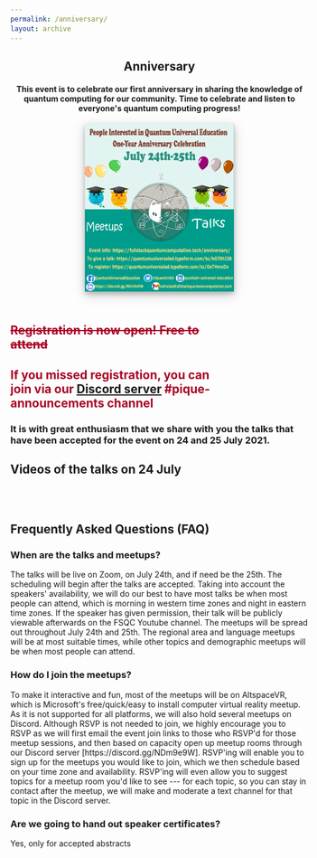 ```yaml
---
permalink: /anniversary/
layout: archive
---
```


<link href="/assets/css/areas.css" rel="stylesheet" type="text/css">
<link rel="shortcut icon" type="image/png"  href="/assets/images/FSQC-small.png" />
<link rel="stylesheet" href="styles.css">

<link rel="stylesheet" href="http://netdna.bootstrapcdn.com/font-awesome/4.7.0/css/font-awesome.min.css">
<link rel="stylesheet" href="http://netdna.bootstrapcdn.com/bootstrap/3.3.7/css/bootstrap.min.css">
<link href="http://www.jqueryscript.net/css/jquerysctipttop.css" rel="stylesheet" type="text/css">
<script src="https://cdn.mathjax.org/mathjax/latest/MathJax.js?config=TeX-AMS-MML_HTMLorMML" type="text/javascript"></script>
<style>
.button {
  background-color: #4CAF50; /* Green */
  border: none;
  color: white;
  padding: 16px 32px;
  text-align: center;
  text-decoration: none;
  display: inline-block;
  font-size: 16px;
  margin: 4px 2px;
  transition-duration: 0.4s;
  cursor: pointer;
}

.qontributor {
  background-color: white;
  color: black;
  border: 2px solid #6d2f15;
  width: 100%;
}
.qontributor:hover {
  background-color: #6d2f15;
  color: white;
  width: 100%;
}


.qurator {
  background-color: white;
  color: black;
  border: 2px solid #005853;
  width: 100%;
}
.qurator:hover {
  background-color: #005853;
  color: white;
  width: 100%;
}

* {
  box-sizing: border-box;
}

.column {
  float: left;
  width: 50%;
  padding: 5px;
}

/* Clearfix (clear floats) */
.row::after {
  content: "";
  clear: both;
  display: table;
}

.page__footer {color: #FFFFFF;font-size: 16px;}
.site-logo img {
  max-height: 4rem;
}

.page__footer-copyright {
  font-size: 20px;
}


div p{
text-align: justify;”
}
	
.archive{
display: flex;
align-items: center;
flex-direction: column;
}	
* {
  box-sizing: border-box;
}

/* Create two equal columns that floats next to each other */
.column {
  float: left;
  width: 45%;
  padding: 10px;
  height: 700px /* Should be removed. Only for demonstration */
}

/* Clear floats after the columns */
.row:after {
  content: "";
  display: table;
  clear: both;
}	
	
* {
  box-sizing: border-box;
}

body {
  font-family: Helvetica, sans-serif;
}

/* The actual timeline (the vertical ruler) */
.timeline {
  position: relative;
  max-width: 1200px;
  margin: 0 auto;
}

/* The actual timeline (the vertical ruler) */
.timeline::after {
  content: '';
  position: absolute;
  width: 6px;
  background-color: #00833C;
  top: 0;
  bottom: 0;
  left: 50%;
  margin-left: -3px;
}

/* Container around content */
.container {
  padding: 10px 40px;
  position: relative;
  background-color: inherit;
  width: 50%;
}

/* The circles on the timeline */
.container::after {
  content: '';
  position: absolute;
  width: 25px;
  height: 25px;
  right: -17px;
  background-color: white;
  border: 4px solid #280A7D;
  top: 15px;
  border-radius: 50%;
  z-index: 1;
}

/* Place the container to the left */
.left {
  left: 0;
}

/* Place the container to the right */
.right {
  left: 50%;
}

/* Add arrows to the left container (pointing right) */
.left::before {
  content: " ";
  height: 0;
  position: absolute;
  top: 22px;
  width: 0;
  z-index: 1;
  right: 30px;
  border: medium solid grey;
  border-width: 10px 0 10px 10px;
  border-color: transparent transparent transparent white;
}

/* Add arrows to the right container (pointing left) */
.right::before {
  content: " ";
  height: 0;
  position: absolute;
  top: 22px;
  width: 0;
  z-index: 1;
  left: 30px;
  border: medium solid grey;
  border-width: 10px 10px 10px 0;
  border-color: transparent white transparent transparent;
}

/* Fix the circle for containers on the right side */
.right::after {
  left: -16px;
}

/* The actual content */
.content {
  padding: 20px 30px;
  background-color: #A70024;
  position: relative;
  color: white;
  border-radius: 6px;
}

/* Media queries - Responsive timeline on screens less than 600px wide */
@media screen and (max-width: 600px) {
  /* Place the timelime to the left */
  .timeline::after {
  left: 31px;
  }
  
  /* Full-width containers */
  .container {
  width: 100%;
  padding-left: 70px;
  padding-right: 25px;
  }
  
  /* Make sure that all arrows are pointing leftwards */
  .container::before {
  left: 60px;
  border: medium solid white;
  border-width: 10px 10px 10px 0;
  border-color: transparent white transparent transparent;
  }

  /* Make sure all circles are at the same spot */
  .left::after, .right::after {
  left: 15px;
  }
  
  /* Make all right containers behave like the left ones */
  .right {
  left: 0%;
  }
}	



.view_item img{
	width: 75px;
}

.wrapper{
	width: 800px;
	margin: 20px auto;
}

.links{
	margin-bottom: 25px;
	background: #fff;
	padding: 15px;
	border-radius: 3px;
}

.links ul{
	display: flex;
	justify-content: center;
}

.links ul li{
	margin: 0 15px;
	font-weight: 600;
	text-transform: uppercase;
	letter-spacing: 3px;
	font-size: 20px;
	cursor: pointer;
}

.links ul li:hover,
.links ul li.active{
	color: #FE6A1A;
}

.view_main{
	background: #fff;
	border-radius: 3px;
	padding: 15px;
}

.list-view .view_item {
	background: #fff;
	border: 1px solid #e2efe1;
	margin: 10px;
	padding: 10px 20px;
	display: flex;
	align-items: center;
}

.list-view .view_item:last-child{
	margin-bottom: 0;
}

.list-view .view_item .vi_left{
	margin-right: 25px;
}

.view_item .title{
	font-weight: 600;
}

.view_item .content{
	margin: 5px 0;
	font-size: 14px;
	line-height: 22px;
	font-weight: 200;
}

.view_item .btn{
	width: 125px;
	background: #4abd3e;
	padding: 8px 5px;
	border-radius: 3px;
	color: #fff;
	text-align: center;
	font-weight: 200;
	cursor: pointer;
}

.view_item .btn:hover{
	background: #3bd62b;
}

.grid-view{
	width: 100%;
}

.grid-view .view_item {
	display: inline-block;
    border: 1px solid #e2efe1;
    width: 230px;
    padding: 25px;
    text-align: center;
    margin: 10px;
}

.grid-view .view_item .vi_left{
	margin-bottom: 10px;
}
</style>
<!-- Header -->

<header class="w3-container w3-padding-32" id="home" style="position:relative;text-align:center">

<div class="w3-container w3-padding-32" id="projects" style="width: 55vw;">
    <h2 class="w3-border-bottom w3-border-light-grey w3-padding-16">Anniversary</h2>
    <!--h4>This event is to celebrate our first anniversary in sharing the knowledge of quantum computing and for our community to share ideas, thoughts and their knowledge throughout this year.</h4-->
	<h4>This event is to celebrate our first anniversary in sharing the knowledge of quantum computing for our community. Time to celebrate and listen to everyone's quantum computing progress!</h4>
	</div>
<div style="width: 55vw">
	    <!--h4>Time to celebrate and listen to everyone's quantum computing progress.</h4-->
	<img src="/assets/images/anniversary-21_flyer.png" style="background-color: white;box-shadow: 0 4px 8px 0 rgba(0, 0, 0, 0.2), 0 6px 20px 0 rgba(0, 0, 0, 0.19);display: block;  margin-left: auto;  margin-right: auto;  width: 50%;">
</div>
</header>
<div class="w3-container w3-padding-32" style="width: 40vw" >
<h2 style="color:#A70024;text-decoration: line-through;">Registration is now open!  Free to attend</h2>
<h2 style="color:#A70024;">If you missed registration, you can join via our <a href="https://discord.gg/NDm9e9W">Discord server</a> #pique-announcements channel</h2>
<!--button class="button qurator"  onclick="document.location='https://quantumuniversaled.typeform.com/to/hG70hI38'">Sign up to give a talk</button>
<button class="button qurator"  onclick="document.location='https://quantumuniversaled.typeform.com/to/OoTHmxDx'">Register for the event</button-->
</div>

<div class="w3-container w3-padding-32" style="width: 55vw;">	
	<h3 class="w3-border-bottom w3-border-light-grey w3-padding-16">It is with great enthusiasm that we share with you the talks that have been accepted for the event on 24 and 25 July 2021.</h3>
	<h2 class="w3-border-bottom w3-border-light-grey w3-padding-16">Videos of the talks on 24 July</h2>
	<div class="wrapper">
		<div class="view_main"  style="width: 65vw;">
			<div id="video_anniversary" class="view_wrap list-view" style="display: block;">
				<!--div class="view_item" style="width: 65vw;">
					<p class="title">title</p>
						<div class="title">Autor</div>
					<div class="vi_left" style="width:40%;" >
						<iframe width="180" height="135" src="https://www.youtube.com/embed/YC88NyV5SuM"></iframe> 
					</div>
					<div class="vi_right" style="width:58%;" >
						<p class="content">Addressing data movement bottlenecks in HPC and other applications is important to improve storage and I/O performance. Data compression (lossy or lossless) helps in reducing the number of bytes that must be transmitted or stored. Caching is another method that helps in reducing data movement by keeping data required for computation in fast memory. Previously, it has been explored that hardware compression can be used to expand size of hardware caches and main memory or caching at the software level. Softwares caches further improve the I/O performance for distributed applications and cache the input data for parallel tasks. One of the main applications of compression and caching in quantum computing is in reducing the memory footprint for quantum circuit simulations. In quantum computing research, using classical HPC systems to simulate quantum computers is integral for understanding behavior of quantum computing systems. These simulations allow developers to evaluate complexity of new quantum algorithms and validate the design of quantum devices. Therefore, through this research we aim to build a cache simulator which can be used to assess the performance of different compressors as they cache for compressed blocks of various HPC applications or quantum simulations. This simulator can then be used to run different benchmarks (quantum approximate optimization algorithm (QAOA), Quantum Fourier Transform (QFT), Grover’s Search Algorithm) and then choose the compressor based on its cache performance.</p>
					</div>
				</div-->
			</div>
		</div>
	</div>
</div>


<br> <br>	


<div class="w3-container w3-padding-32" style="width: 55vw;">	
	<h2 class="w3-border-bottom w3-border-light-grey w3-padding-16">Frequently Asked Questions (FAQ)</h2>	
	<div class="w3-container w3-padding-32" style="width: 55vw;">	
	<h3 class="w3-border-bottom w3-border-light-grey w3-padding-16">When are the talks and meetups?</h3>	
	<p>The talks will be live on Zoom, on July 24th, and if need be the 25th.  The scheduling will begin after the talks are accepted.  Taking into account the speakers' availability, we will do our best to have most talks be when most people can attend, which is morning in western time zones and night in eastern time zones.  If the speaker has given permission, their talk will be publicly viewable afterwards on the FSQC Youtube channel.
The meetups will be spread out throughout July 24th and 25th.  The regional area and language meetups will be at most suitable times, while other topics and demographic meetups will be when most people can attend.</p>
	</div>
	<div class="w3-container w3-padding-32" style="width: 55vw;">	
	<h3 class="w3-border-bottom w3-border-light-grey w3-padding-16">How do I join the meetups?</h3>	
	<p>To make it interactive and fun, most of the meetups will be on AltspaceVR, which is Microsoft's free/quick/easy to install computer virtual reality meetup.  As it is not supported for all platforms, we will also hold several meetups on Discord.
Although RSVP is not needed to join, we highly encourage you to RSVP as we will first email the event join links to those who RSVP'd for those meetup sessions, and then based on capacity open up meetup rooms through our Discord server [https://discord.gg/NDm9e9W].  RSVP'ing will enable you to sign up for the meetups you would like to join, which we then schedule based on your time zone and availability.  RSVP'ing will even allow you to suggest topics for a meetup room you'd like to see --- for each topic, so you can stay in contact after the meetup, we will make and moderate a text channel for that topic in the Discord server.</p>
	</div>
	<div class="w3-container w3-padding-32" style="width: 55vw;">	
	<h3 class="w3-border-bottom w3-border-light-grey w3-padding-16">Are we going to hand out speaker certificates?</h3>	
	<p>Yes, only for accepted abstracts</p>
	</div>


</div>

<script>
var author_saturday = [
"Kevin Jofroit Joven Noriega",
"Wen-Sen Lu",
"Md. Sakibul Islam",
"Leonardo Calderón",
"Elliot Evans",
"Dante Bencivenga",
"Jitesh Lalwani",
"Kathrin Koenig",
"Rodrigo Pires Ferreira",
"Sagnik Banerjee",
"Sansriti Ranjan",
"Kushagra Sharma"];
  
var affiliation_staturday = [
"Student at Universidad del Valle and intern at Purdue University",
"Qiskit advocate",
"B.Sc (Engg.) in Electrical and Electronic Engineering",
"Software Engineer and Quantum Enthusiast",
"elliot.website",
"qcsimplify.com",
"Founder of a Quantum Computing Startup",
"PhD Student at Fraunhofer IAF and University Freiburg",
"Co-founder at Brazil Quantum | BSc/MSc student at the Aeronautics Institute of Technology",
"Jadavpur University",
"Research student at Future Technologies in High Performance Computing at Clemson University",
"Student at Sacred Heart School"]
  
var title_saturday = [
"Simulating Quantum Circuits on Classical Hardware using FPGA",
"QArcade: A table-top arcade machine for quantum game developers",
"Introduction to Ion Trap Hardware, scaling and its future",
"Q-Dino: A Quantum version of the classical game of Chrome Dinosaur",
"What If You Could See Qubits!?",
"QC Simplify: An online tool to simplify and commute quantum gates on the fly",
"quantumcat - Cross-Platform Open-Source Quantum Computing Library",
"Error Extrapolation: an Introduction to Richardson Extrapolation",
"Solving Linear Differential Equations via Quantum Algorithms",
"Engineering the quantum dynamics in 2-D honeycomb systems",
"Research student at Future Technologies in High Performance Computing at Clemson University",
"Superposition and Quantum Coins"];
  
  
 var video_saturday = [
"https://www.youtube.com/embed/7anlxNPBdi0",
"https://www.youtube.com/embed/rXZ7xgbtXB0",
"https://www.youtube.com/embed/9JY9xUXSRj0",
"https://www.youtube.com/embed/xHOGpSY61XA",
"https://www.youtube.com/embed/BtHHz8h5Ygc",
"https://www.youtube.com/embed/dxqsNfeA-3M",
"https://www.youtube.com/embed/KqLos-j4dP8",
"https://www.youtube.com/embed/WC2Au-zHIS8",
"https://www.youtube.com/embed/TJrcWp2uBoQ",
"https://www.youtube.com/embed/4INMaL5ywwU",
"https://www.youtube.com/embed/YC88NyV5SuM",
"https://www.youtube.com/embed/rxTvHT6z6kA"];
  
  var abstract_saturday = [
"One of the main actual problems in quantum computing is related to the number of qubits that can have the hardware implementation, also that can difficult the limitation of the algorithms and also that the algorithms can have errors due to the environment. We present a hardware implementation on FPGA that can emulate quantum circuits with a certain architecture that gives all the probabilities distribution of the quantum circuit outcomes.",
"It is our privilege to explore the cutting-edge quantum computational space during the NISQ era with qiskit. Looking back into the history especially in the 1970’s, arcade game developers already started the machine-level programming and prepared themselves as the future coders even if the hardware was still limited. In the meanwhile, game-driven breakthrough for the classical hardware, such as the first 3D acceleration chip Super FX in Nintendo super-NES home console, also demonstrated the possibilities where new hardware could be inspired by the game developers.In this project, we hope to contribute to quantum education by leveraging the experience of classical arcades in the 70’s. The motivation of this project is to help quantum enthusiastic building a classical machine hosting quantum development environment. It could be game development platform such as PICO-8 with micro-qiskit or full-fledged Python3 environment with Thonny which allows developers to access the full power of qiskit.Indeed, for mature users such as graduate student with physics or computer science background it is perhaps more straightforward for them to use qiskit on their laptops for some serious quantum simulations, while this project is aiming at K-12 students and educators who has rather limited experience regarding quantum physics and/or programming. For these audiences PICO-8 and micro-qiskit offer a simple yet concise platform for the to concentrate on their creativity to navigate the quantum ideas such as superposition and entanglement. Read more about this project here: https://github.com/wslu42/QArcade",
"Several physical implementations of qubits exist to employ quantum computational advantages, some of them are superconducting qubits, ion-trap, quantum dots. Out of all of this trapped ion technology has a good amount of potential, although superconducting qubits are the most common one. Basically ion is trapped in an energy function saddle point to harness the qubit property from the ion. An introduction of this promising technology will be discussed and shared its advantages over superconducting properties. Some meticulous procedures are followed to make quantum gates and at the end of the talk, we will discuss its scaling techniques and future potentials.",
"The world of videogames is mainly based on reaching a goal using to your advantage the effects that were determined by games designers for each of the actions that the player can perform through an interface. Let's give an example, the game of the chrome’s dinosaur has as its main goal to avoid the obstacles and get all the possible points, the actions of the player are to press the spacebar and the effect on the dinosaur of that action is jump. On the other hand, quantum computing has different applications, including the use of quantum properties in video games, one of the main characteristics that we can find is the use of qubits, information units and the analog of bits in classical computing. Qubits can be manipulated using quantum gates, which in turn can be arranged into quantum circuits. Putting these two ideas together, we decided to create a new video game in which the effects do not depend totally on the player actions or video game designer. Taking up the example of the classical chrome’s dinosaur, we developed a game in which the user has control over a set of quantum gates and their position in a quantum circuit, then based on a framework that can simulate quantum circuits such as Qiskit of IBM, we get the results which determine whether the dinosaur jumps or ducks. We hope you enjoy and learn a lot with this game.",
"Understanding qubits through math only goes so far...sometimes you just need to look at them with your eyeballs. In this session I'll talk about some inspiring approaches to making qubits visual and interactive, my decisions and lessons learned while creating a gamified quantum circuit editor for beginners (elliot.website/qubit), and some of my ideas for how qubits could be visualized in the future.",
"Quantum circuits feel less intuitive than classical circuits. I'm developing QC Simplify (qcsimplify.com) with the goal of helping people new to quantum computing gain a better intuition for how the order of quantum gates changes the behaviour of a quantum circuit. It uses a simple drag-and-drop interface, where you can drag gates across each other to automatically apply a commutation rule that keeps the circuit’s behaviour the same. When you place a new gate by letting go of it on the circuit, it will cancel with adjacent gates (when possible) to simplify the circuit. I will give a demo of the current capabilities of the website and propose some possible future directions, and will gladly listen to any ideas you bring for improvements!",
"Quantumcat is a cross-platform library and is built on the principle of write once and execute on any quantum provider. Developers just have to follow one syntax and could execute their circuit in one of the supported platforms such as Google Cirq, IBM Qiskit, IonQ, and Rigetti (Few others are in progress) without the need to write code in multiple syntaxes. More info on: https://quantumcat.io/",
"In NISQ era, quantum computers are not perfect and errors prevent them from being useful. Among the sources of errors, gate errors are significant. To reduce these errors an active error mitigation can be used. By amplifying the errors and then extrapolating, those to zero errors will increase the performance of NISQ devices. In my talk, I would like to give an introduction to what are sources of errors and to the method of error mitigation with Richardson extrapolation.",
"Several natural phenomena are described by differential equations - which are also used to model quantum systems. Simulating those systems in a quantum computer implies solving a particular set of linear differential equations (LDEs) using quantum algorithms. We use the same techniques to solve a broader set of LDEs, by representing their solutions via Taylor Series and decoding them into qubits. We use Yao Quantum (an efficient open-source framework for quantum algorithm design), written in Julia, to perform simulations with a 10 relative error.",
"An exciting playground for exploring quantum dynamics in the nano-scale is a 2D honeycomb system. With the evolution of nano-electronics and continued miniaturization of devices, it became evident that 2D materials would not only empower us to engineer novel devices, but also aid understanding the rich physics involved. It is no myth that all major breakthroughs in condensed matter physics have some sort of motivation drawn from hexagonal lattices. Graphene, among many others, is one such awesome 2D material, which could be cleverly ‘quantum-engineered’ to design robust ‘topological quantum devices’ or maybe applications in spintronics or in the whole new field of ‘valleytronics’. From an enormous rise in computational power to significant decrease in power consumption, the possibilities are endless. In this talk, I share some of my ‘quantum thoughts’ to introduce the fascinating world of honeycomb systems.",
"Addressing data movement bottlenecks in HPC and other applications is important to improve storage and I/O performance. Data compression (lossy or lossless) helps in reducing the number of bytes that must be transmitted or stored. Caching is another method that helps in reducing data movement by keeping data required for computation in fast memory. Previously, it has been explored that hardware compression can be used to expand size of hardware caches and main memory or caching at the software level. Softwares caches further improve the I/O performance for distributed applications and cache the input data for parallel tasks. One of the main applications of compression and caching in quantum computing is in reducing the memory footprint for quantum circuit simulations. In quantum computing research, using classical HPC systems to simulate quantum computers is integral for understanding behavior of quantum computing systems. These simulations allow developers to evaluate complexity of new quantum algorithms and validate the design of quantum devices. Therefore, through this research we aim to build a cache simulator which can be used to assess the performance of different compressors as they cache for compressed blocks of various HPC applications or quantum simulations. This simulator can then be used to run different benchmarks (quantum approximate optimization algorithm (QAOA), Quantum Fourier Transform (QFT), Grover’s Search Algorithm) and then choose the compressor based on its cache performance.",
"Researchers and Scientists have always hunted for analogies to explain complex physical phenomenas. Games have always been a way to explain our understanding. Quantum Coins combines both, we implement a circuit which returns a which returns the initial quantum state. Quantum Coins is a coin game which is intended to show some of the most fundamental properties of Quantum Mechanics. The game exploits superposition and uncertainty to show that quantum systems have an edge over classical computers when we talk about usability. The game is inspired from a reference in a TED Talk here (https://www.youtube.com/watch?v=QuR96...). A coin is initially placed in Heads position, there are a total of 3 moves, classically the game is all about random events. The computer and the player have an equal probability of winning. On a quantum computer the circuit is fashioned in such a way that the output is the ket 0 state with measurement probability equal to 100%. Hence by using some simple gates we display some of the most fundamental properties of Quantum Computers."]; 
  
var data = [];
var length = author_saturday.length; // user defined length

for(var i = 0; i < length; i++) {
    data.push(i);
}

data.sort(() => Math.random() - 0.5);
  
  
var first = Math.floor(Math.random() * author_saturday.length);
var html_str = "";
var i;
for (i = 0; i < title_saturday.length; i++) {
  var idx = (first + i) % title_saturday.length; 
  html_str += "<div class=\"view_item\" style=\"width: 65vw;\"> <div class=\"vi_left\" style=\"width:30%;\" > <iframe width=\"180\" height=\"135\" src="+ video_saturday[data[idx]] +"></iframe>  </div> <div class=\"vi_right\" style=\"width:68%;\" > <p class=\"title\"> "+title_saturday[data[idx]] + "</p> <div class=\"title\">"+ author_saturday[data[idx]] +" "+ affiliation_staturday[data[idx]] +"</div> <p class=\"content\">"+ abstract_saturday[data[idx]]+ "</p></div></div>\n";
                          
}
document.getElementById("video_anniversary").innerHTML = html_str;

</script>


<!-- End page content

  html_str += "<div class=\"view_item\" style=\"width: 65vw;\"> <div class=\"vi_left\" style="width:40%;\" > <iframe width=\"180\" height=\"135\" src=\"https://www.youtube.com/embed/YC88NyV5SuM\"></iframe>  </div> <div class=\"vi_right\" style=\"width:58%;\" > <p class=\"title\"> "+title[data[idx]] + "</p> <div class=\"title\">"+ author[data[idx]] + "   "  + affiliation[data[idx]] +"</div> <p class=\"content\">"+ abstract[data[idx]]+ "</p></div></div>\n;"
                          -->


